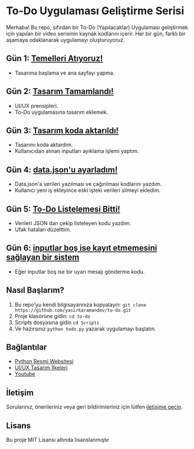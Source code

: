 # To-Do Uygulaması Geliştirme Serisi

Merhaba! Bu repo, sıfırdan bir To-Do (Yapılacaklar) Uygulaması geliştirmek için yapılan bir video serisinin kaynak kodlarını içerir. Her bir gün, farklı bir aşamaya odaklanarak uygulamayı oluşturuyoruz.

## Gün 1: [Temelleri Atıyoruz!](https://www.youtube.com/shorts/g6U9nO-U89A)

- Tasarıma başlama ve ana sayfayı yapma.

## Gün 2: [Tasarım Tamamlandı!](https://www.youtube.com/watch?v=dRFdnL4k3cQ)

- UI/UX prensipleri.
- To-Do uygulamasına tasarım eklemek.

## Gün 3: [Tasarım koda aktarıldı!](https://www.youtube.com/watch?v=ax9rfv3YglY)

- Tasarımı koda aktardım.
- Kullanıcıdan alınan inputları ayıklama işlemi yaptım.

## Gün 4: [data.json'u ayarladım!](https://www.youtube.com/watch?v=DslGdP7H8sk)
- Data.json'a verileri yazılması ve çağırılması kodlarını yazdım.
- Kullanıcı yeni iş ekleyince eski işteki verileri silmeyi ekledim.

## Gün 5: [To-Do Listelemesi Bitti!](https://youtu.be/bMcHulwijCM?feature=shared)
- Verileri JSON dan çekip listeleyen kodu yazdım.
- Ufak hataları düzelttim.

## Gün 6: [inputlar boş ise kayıt etmemesini sağlayan bir sistem](https://www.youtube.com/shorts/U2W58dwRHSY)
- Eğer inputlar boş ise bir uyarı mesajı gönderme kodu.

## Nasıl Başlarım?

1. Bu repo'yu kendi bilgisayarınıza kopyalayın: `git clone https://github.com/yasirkaramandev/to-do.git`
2. Proje klasörüne gidin: `cd to-do`
3. Scripts dosyasına gidin `cd Scripts`
4. Ve hazırsınız `python todo.py` yazarak uygulamayı başlatın.

## Bağlantılar

- [Python Resmi Websitesi](https://www.python.org/)
- [UI/UX Tasarım İlkeleri](https://www.smashingmagazine.com/2018/01/functional-minimal-web-design/)
- [Youtube](https://www.youtube.com/channel/UCjRGTh9WLtLPdYBwMphjF6w)

## İletişim

Sorularınız, önerileriniz veya geri bildirimleriniz için lütfen [iletişime geçin](https://www.youtube.com/channel/UCjRGTh9WLtLPdYBwMphjF6w).

## Lisans

Bu proje MIT Lisansı altında lisanslanmıştır
